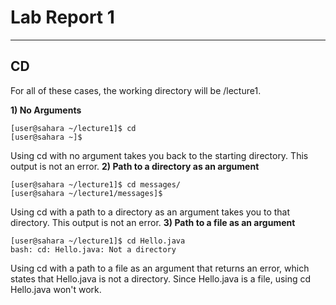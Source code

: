# **Lab Report 1**
***
## CD
For all of these cases, the working directory will be /lecture1.

**1) No Arguments**
```
[user@sahara ~/lecture1]$ cd
[user@sahara ~]$
```
Using cd with no argument takes you back to the starting directory. This output is not an error. 
**2) Path to a directory as an argument**
```
[user@sahara ~/lecture1]$ cd messages/
[user@sahara ~/lecture1/messages]$
```
Using cd with a path to a directory as an argument takes you to that directory. This output is not an error.
**3) Path to a file as an argument**
```
[user@sahara ~/lecture1]$ cd Hello.java 
bash: cd: Hello.java: Not a directory
```
Using cd with a path to a file as an argument that returns an error, which states that Hello.java is not a directory. Since Hello.java is a file, using cd Hello.java won't work.
